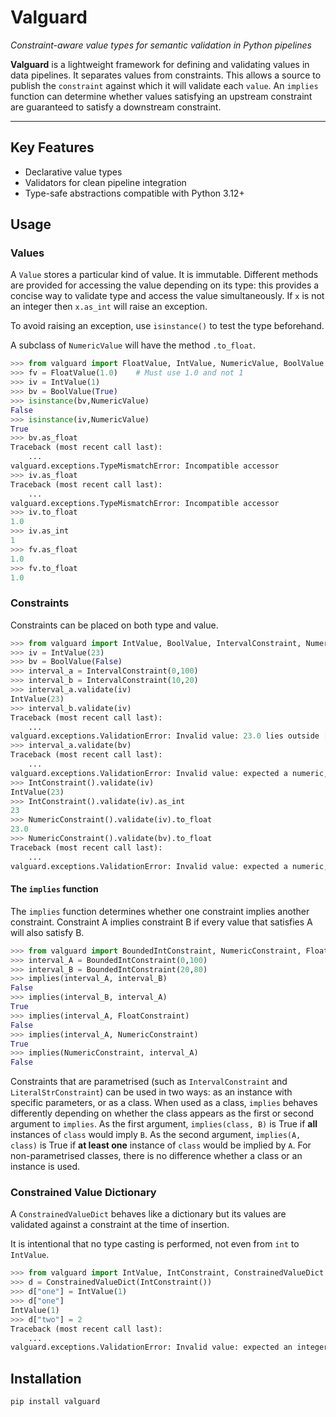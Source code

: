 # Valguard  
_Constraint-aware value types for semantic validation in Python pipelines_

**Valguard** is a lightweight framework for defining and validating values in data pipelines. It separates values from constraints. This allows a source to publish the `constraint` against which it will validate each `value`. An `implies` function can determine whether values satisfying an upstream constraint are guaranteed to satisfy a downstream constraint.


---

## Key Features

- Declarative value types
- Validators for clean pipeline integration
- Type-safe abstractions compatible with Python 3.12+

## Usage

### Values

A `Value` stores a particular kind of value. It is immutable. Different methods are provided for accessing the value depending on its type: this provides a concise way to validate type and access the value simultaneously. If `x` is not an integer then `x.as_int` will raise an exception.

To avoid raising an exception, use `isinstance()` to test the type beforehand.

A subclass of `NumericValue` will have the method `.to_float`.

```python
>>> from valguard import FloatValue, IntValue, NumericValue, BoolValue
>>> fv = FloatValue(1.0)    # Must use 1.0 and not 1
>>> iv = IntValue(1)
>>> bv = BoolValue(True)
>>> isinstance(bv,NumericValue)
False
>>> isinstance(iv,NumericValue)
True
>>> bv.as_float
Traceback (most recent call last):
    ...
valguard.exceptions.TypeMismatchError: Incompatible accessor
>>> iv.as_float
Traceback (most recent call last):
    ...
valguard.exceptions.TypeMismatchError: Incompatible accessor
>>> iv.to_float
1.0
>>> iv.as_int
1
>>> fv.as_float
1.0
>>> fv.to_float
1.0
```

### Constraints

Constraints can be placed on both type and value.

```python
>>> from valguard import IntValue, BoolValue, IntervalConstraint, NumericConstraint, IntConstraint
>>> iv = IntValue(23)
>>> bv = BoolValue(False)
>>> interval_a = IntervalConstraint(0,100)
>>> interval_b = IntervalConstraint(10,20)
>>> interval_a.validate(iv)
IntValue(23)
>>> interval_b.validate(iv)
Traceback (most recent call last):
    ...
valguard.exceptions.ValidationError: Invalid value: 23.0 lies outside [10.0, 20.0]
>>> interval_a.validate(bv)
Traceback (most recent call last):
    ...
valguard.exceptions.ValidationError: Invalid value: expected a numeric, got BoolValue(False)
>>> IntConstraint().validate(iv)
IntValue(23)
>>> IntConstraint().validate(iv).as_int
23
>>> NumericConstraint().validate(iv).to_float
23.0
>>> NumericConstraint().validate(bv).to_float
Traceback (most recent call last):
    ...
valguard.exceptions.ValidationError: Invalid value: expected a numeric, got BoolValue(False)
```

#### The `implies` function

The `implies` function determines whether one constraint implies another constraint. Constraint A implies constraint B if every value that satisfies A will also satisfy B.

```python
>>> from valguard import BoundedIntConstraint, NumericConstraint, FloatConstraint, implies
>>> interval_A = BoundedIntConstraint(0,100)
>>> interval_B = BoundedIntConstraint(20,80)
>>> implies(interval_A, interval_B)
False
>>> implies(interval_B, interval_A)
True
>>> implies(interval_A, FloatConstraint)
False
>>> implies(interval_A, NumericConstraint)
True
>>> implies(NumericConstraint, interval_A)
False
```

Constraints that are parametrised (such as `IntervalConstraint` and `LiteralStrConstraint`) can be used in two ways: as an instance with specific parameters, or as a class. When used as a class, `implies` behaves differently depending on whether the class appears as the first or second argument to `implies`. As the first argument, `implies(class, B)` is True if **all** instances of `class` would imply `B`. As the second argument, `implies(A, class)` is True if **at least one** instance of `class` would be implied by `A`. For non-parametrised classes, there is no difference whether a class or an instance is used.

### Constrained Value Dictionary

A `ConstrainedValueDict` behaves like a dictionary but its values are validated against a constraint at the time of insertion.

It is intentional that no type casting is performed, not even from `int` to `IntValue`.

```python
>>> from valguard import IntValue, IntConstraint, ConstrainedValueDict
>>> d = ConstrainedValueDict(IntConstraint())                             
>>> d["one"] = IntValue(1)
>>> d["one"]
IntValue(1)
>>> d["two"] = 2
Traceback (most recent call last):
    ...
valguard.exceptions.ValidationError: Invalid value: expected an integer, got 2
```

## Installation

```bash
pip install valguard
```